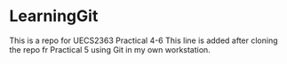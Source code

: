 # LearningGit
This is a repo for UECS2363 Practical 4-6
This line is added after cloning the repo fr Practical 5
using Git in my own workstation.